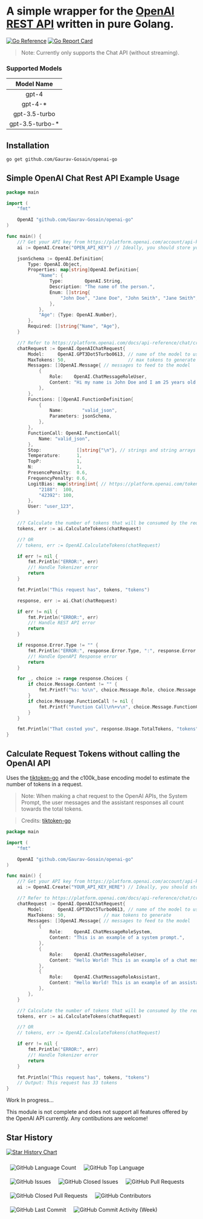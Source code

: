 # A simple wrapper for the [OpenAI REST API](https://platform.openai.com/docs/api-reference/chat/create) written in pure Golang.

[![Go Reference](https://pkg.go.dev/badge/github.com/Gaurav-Gosain/openai-go.svg)](https://pkg.go.dev/github.com/Gaurav-Gosain/openai-go)
[![Go Report Card](https://goreportcard.com/badge/github.com/Gaurav-Gosain/openai-go)](https://goreportcard.com/report/github.com/Gaurav-Gosain/openai-go)


> Note: Currently only supports the Chat API (without streaming).

### Supported Models

|   Model Name    |
| :-------------: |
|      gpt-4      |
|     gpt-4-*     |
|  gpt-3.5-turbo  |
| gpt-3.5-turbo-* |


## Installation

```bash
go get github.com/Gaurav-Gosain/openai-go
```

## Simple OpenAI Chat Rest API Example Usage

```go
package main

import (
	"fmt"

	OpenAI "github.com/Gaurav-Gosain/openai-go"
)

func main() {
	//? Get your API key from https://platform.openai.com/account/api-keys
	ai := OpenAI.Create("OPEN_API_KEY") // Ideally, you should store your API key in an environment variable

	jsonSchema := OpenAI.Definition{
		Type: OpenAI.Object,
		Properties: map[string]OpenAI.Definition{
			"Name": {
				Type:        OpenAI.String,
				Description: "The name of the person.",
				Enum: []string{
					"John Doe", "Jane Doe", "John Smith", "Jane Smith",
				},
			},
			"Age": {Type: OpenAI.Number},
		},
		Required: []string{"Name", "Age"},
	}

	//? Refer to https://platform.openai.com/docs/api-reference/chat/create to learn more about the parameters.
	chatRequest := OpenAI.OpenAIChatRequest{
		Model:     OpenAI.GPT3Dot5Turbo0613, // name of the model to use
		MaxTokens: 50,                       // max tokens to generate
		Messages: []OpenAI.Message{ // messages to feed to the model
			{
				Role:    OpenAI.ChatMessageRoleUser,
				Content: "Hi my name is John Doe and I am 25 years old.",
			},
		},
		Functions: []OpenAI.FunctionDefinition{
			{
				Name:       "valid_json",
				Parameters: jsonSchema,
			},
		},
		FunctionCall: OpenAI.FunctionCall{
			Name: "valid_json",
		},
		Stop:             []string{"\n"}, // strings and string arrays are both accepted (upto 4 stop tokens)
		Temperature:      1,
		TopP:             1,
		N:                1,
		PresencePenalty:  0.6,
		FrequencyPenalty: 0.6,
		LogitBias: map[string]int{ // https://platform.openai.com/tokenizer
			"2188":  100,
			"42392": 100,
		},
		User: "user_123",
	}

	//? Calculate the number of tokens that will be consumed by the request.
	tokens, err := ai.CalculateTokens(chatRequest)

	//? OR
	// tokens, err := OpenAI.CalculateTokens(chatRequest)

	if err != nil {
		fmt.Println("ERROR:", err)
		//! Handle Tokenizer error
		return
	}

	fmt.Println("This request has", tokens, "tokens")

	response, err := ai.Chat(chatRequest)

	if err != nil {
		fmt.Println("ERROR:", err)
		//! Handle REST API error
		return
	}

	if response.Error.Type != "" {
		fmt.Println("ERROR:", response.Error.Type, ":", response.Error.Code)
		//! Handle OpenAPI Response error
		return
	}

	for _, choice := range response.Choices {
		if choice.Message.Content != "" {
			fmt.Printf("%s: %s\n", choice.Message.Role, choice.Message.Content)
		}
		if choice.Message.FunctionCall != nil {
			fmt.Printf("Function Call\n%+v\n", choice.Message.FunctionCall)
		}
	}

	fmt.Println("That costed you", response.Usage.TotalTokens, "tokens")
}
```

## Calculate Request Tokens without calling the OpenAI API

Uses the [tiktoken-go](https://github.com/pkoukk/tiktoken-go) and the c100k_base encoding model to estimate the number of tokens in a request. 

> Note: When making a chat request to the OpenAI APIs, the System Prompt, the user messages and the assistant responses all count towards the total tokens.

> Credits: [tiktoken-go](https://github.com/pkoukk/tiktoken-go)

```go
package main

import (
	"fmt"

	OpenAI "github.com/Gaurav-Gosain/openai-go"
)

func main() {
	//? Get your API key from https://platform.openai.com/account/api-keys
	ai := OpenAI.Create("YOUR_API_KEY_HERE") // Ideally, you should store your API key in an environment variable

	//? Refer to https://platform.openai.com/docs/api-reference/chat/create to learn more about the parameters.
	chatRequest := OpenAI.OpenAIChatRequest{
		Model:     OpenAI.GPT3Dot5Turbo0613, // name of the model to use
		MaxTokens: 50,              // max tokens to generate
		Messages: []OpenAI.Message{ // messages to feed to the model
			{
				Role:    OpenAI.ChatMessageRoleSystem,
				Content: "This is an example of a system prompt.",
			},
			{
				Role:    OpenAI.ChatMessageRoleUser,
				Content: "Hello World! This is an example of a chat message.",
			},
			{
				Role:    OpenAI.ChatMessageRoleAssistant,
				Content: "Hello World! This is an example of an assistant response.",
			},
		},
	}

	//? Calculate the number of tokens that will be consumed by the request.
	tokens, err := ai.CalculateTokens(chatRequest)

	//? OR
	// tokens, err := OpenAI.CalculateTokens(chatRequest)

	if err != nil {
		fmt.Println("ERROR:", err)
		//! Handle Tokenizer error
		return
	}

	fmt.Println("This request has", tokens, "tokens")
    // Output: This request has 33 tokens
}
```

Work In progress...

This module is not complete and does not support all features offered by the OpenAI API currently. Any contibutions are welcome!

## Star History

[![Star History Chart](https://api.star-history.com/svg?repos=Gaurav-Gosain/openai-go&type=Date)](https://star-history.com/#Gaurav-Gosain/openai-go&Date)

<div style="display:flex;flex-wrap:wrap;">
  <img alt="GitHub Language Count" src="https://img.shields.io/github/languages/count/Gaurav-Gosain/openai-go" style="padding:5px;margin:5px;" />
  <img alt="GitHub Top Language" src="https://img.shields.io/github/languages/top/Gaurav-Gosain/openai-go" style="padding:5px;margin:5px;" />
  <img alt="" src="https://img.shields.io/github/repo-size/Gaurav-Gosain/openai-go" style="padding:5px;margin:5px;" />
  <img alt="GitHub Issues" src="https://img.shields.io/github/issues/Gaurav-Gosain/openai-go" style="padding:5px;margin:5px;" />
  <img alt="GitHub Closed Issues" src="https://img.shields.io/github/issues-closed/Gaurav-Gosain/openai-go" style="padding:5px;margin:5px;" />
  <img alt="GitHub Pull Requests" src="https://img.shields.io/github/issues-pr/Gaurav-Gosain/openai-go" style="padding:5px;margin:5px;" />
  <img alt="GitHub Closed Pull Requests" src="https://img.shields.io/github/issues-pr-closed/Gaurav-Gosain/openai-go" style="padding:5px;margin:5px;" />
  <img alt="GitHub Contributors" src="https://img.shields.io/github/contributors/Gaurav-Gosain/openai-go" style="padding:5px;margin:5px;" />
  <img alt="GitHub Last Commit" src="https://img.shields.io/github/last-commit/Gaurav-Gosain/openai-go" style="padding:5px;margin:5px;" />
  <img alt="GitHub Commit Activity (Week)" src="https://img.shields.io/github/commit-activity/w/Gaurav-Gosain/openai-go" style="padding:5px;margin:5px;" />
<div>
